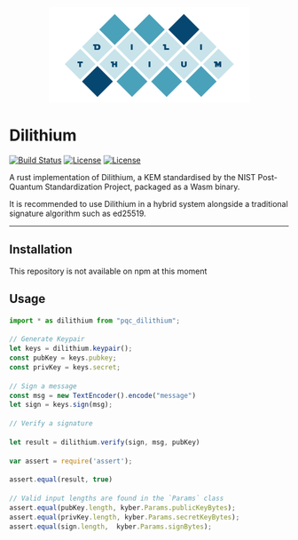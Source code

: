 <p align="center">
  <img src="https://github.com/Argyle-Software/dilithium/blob/master/dilithium.png"/>
</p>


# Dilithium
[![Build Status](https://github.com/Argyle-Software/dilithium/actions/workflows/kat.yml/badge.svg)](https://github.com/Argyle-Software/dilithium/actions)
[![License](https://img.shields.io/crates/l/pqc_dilithium)](https://github.com/Argyle-Software/dilithium/blob/master/LICENSE-MIT)
[![License](https://img.shields.io/crates/l/pqc_dilithium)](https://github.com/Argyle-Software/dilithium/blob/master/LICENSE-APACHE)

A rust implementation of Dilithium, a KEM standardised by the NIST Post-Quantum Standardization Project, packaged as a Wasm binary.

It is recommended to use Dilithium in a hybrid system alongside a traditional signature algorithm such as ed25519. 


---
## Installation

This repository is not available on npm at this moment

## Usage 

```js
import * as dilithium from "pqc_dilithium";

// Generate Keypair
let keys = dilithium.keypair();
const pubKey = keys.pubkey;
const privKey = keys.secret;

// Sign a message
const msg = new TextEncoder().encode("message")
let sign = keys.sign(msg);

// Verify a signature

let result = dilithium.verify(sign, msg, pubKey)

var assert = require('assert');

assert.equal(result, true)

// Valid input lengths are found in the `Params` class
assert.equal(pubKey.length, kyber.Params.publicKeyBytes);
assert.equal(privKey.length, kyber.Params.secretKeyBytes);
assert.equal(sign.length,  kyber.Params.signBytes);
```
